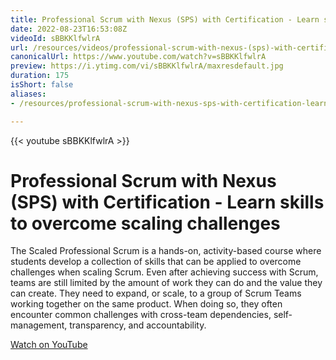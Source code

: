 ```yaml
---
title: Professional Scrum with Nexus (SPS) with Certification - Learn skills to overcome scaling challenges
date: 2022-08-23T16:53:08Z
videoId: sBBKKlfwlrA
url: /resources/videos/professional-scrum-with-nexus-(sps)-with-certification-learn-skills-to-overcome-scaling-challenges
canonicalUrl: https://www.youtube.com/watch?v=sBBKKlfwlrA
preview: https://i.ytimg.com/vi/sBBKKlfwlrA/maxresdefault.jpg
duration: 175
isShort: false
aliases:
- /resources/professional-scrum-with-nexus-sps-with-certification-learn-skills-to-overcome-scaling-challenges

---
```


{{< youtube sBBKKlfwlrA >}}

# Professional Scrum with Nexus (SPS) with Certification - Learn skills to overcome scaling challenges

The Scaled Professional Scrum is a hands-on, activity-based course where students develop a collection of skills that can be applied to overcome challenges when scaling Scrum. Even after achieving success with Scrum, teams are still limited by the amount of work they can do and the value they can create. They need to expand, or scale, to a group of Scrum Teams working together on the same product. When doing so, they often encounter common challenges with cross-team dependencies, self-management, transparency, and accountability.

[Watch on YouTube](https://www.youtube.com/watch?v=sBBKKlfwlrA)


